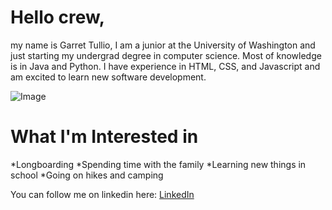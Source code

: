 #  Hello crew,

my name is Garret Tullio, I am a junior at the University of Washington 
and just starting my undergrad degree in computer science. Most of knowledge is in Java and Python. I have experience in 
HTML, CSS, and Javascript and am excited to learn new software development.

![Image](https://www.tacoma.uw.edu/sites/default/files/sections/CenterforBusinessAnalytics/Library_UWT.jpg)

# What I'm Interested in
*Longboarding
*Spending time with the family
*Learning new things in school
*Going on hikes and camping

You can follow me on linkedin here: [LinkedIn](https://github.com/garret123h)
